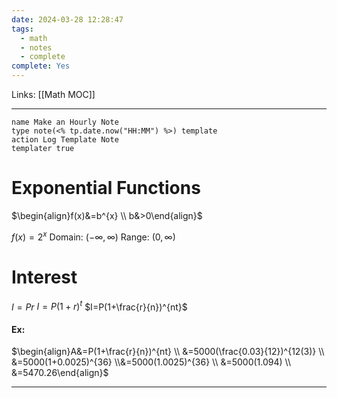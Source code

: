 ```yaml
---
date: 2024-03-28 12:28:47
tags:
  - math
  - notes
  - complete
complete: Yes
---
```

Links: [[Math MOC]]

---
```button
name Make an Hourly Note
type note(<% tp.date.now("HH:MM") %>) template
action Log Template Note
templater true
```
# Exponential Functions
$\begin{align}f(x)&=b^{x} \\ b&>0\end{align}$

$f(x)=2^{x}$
Domain: $(-\infty, \infty)$ 
Range: $(0, \infty)$

# Interest
$I=Pr$
$I=P(1+r)^{t}$
$I=P(1+\frac{r}{n})^{nt}$

#### Ex:
$\begin{align}A&=P(1+\frac{r}{n})^{nt} \\ &=5000(\frac{0.03}{12})^{12(3)} \\ &=5000(1+0.0025)^{36} \\&=5000(1.0025)^{36} \\ &=5000(1.094) \\ &=5470.26\end{align}$


---
